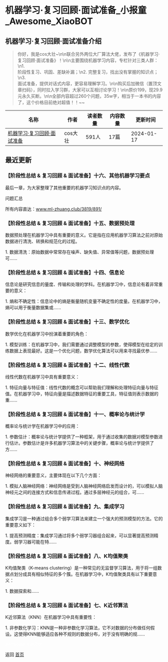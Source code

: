 # 机器学习·复习回顾·面试准备_小报童_Awesome_XiaoBOT

## 机器学习·复习回顾·面试准备介绍
> 你好，我是cos大壮~\n\n联合另外两位大厂算法大佬，发布了《机器学习·复习回顾·面试准备》！\n\n主要围绕机器学习内容，专栏针对三类人群：\n1.  
阶段性复习、巩固、差缺补漏；\n2. 完整复习，找出没有掌握的知识点；\n3.  
面试准备，提供对话式内容，更容易理解学习。\n\n购买后加微信（置顶文章扫码），同时拉入学习群，大家可以互相讨论学习！\n\n原价199，现29.9元永久买断。\n\n全部内容超过260个问题，35w字，相当于一本书的内容了，这个价格目前绝对超值！！~~  
  


|名称|作者|读者数量|内容数量|更新时间|
|---|---|---|---|---|
|[机器学习·复习回顾·面试准备](https://xiaobot.net/p/MLdoc1?refer=9c3f1c95-a052-465a-9902-f6d75080262a)|cos大壮|591人|17篇|2024-01-17|

## 最近更新
### 【阶段性总结 & 复习回顾 & 面试准备】十六、其他机器学习要点

最后一章，为大家整理了其他重要的机器学习知识点的内容。

问题汇总

所有内容直达：www.ml-zhuang.club/3819/891/

### 【阶段性总结 & 复习回顾 & 面试准备】十五、数据预处理

数据预处理在机器学习中具有重要的意义。它是指在应用机器学习算法之前对原始数据进行清洗、转换和规范化的过程。

1\. 数据清洗：原始数据中常常存在噪声、缺失值、异常值等问题，数据预处理可......

### 【阶段性总结 & 复习回顾 & 面试准备】十四、信息论

信息论是研究信息的量度、传输和处理的学科。在机器学习中，信息论有着非常重要的意义：

1\. 熵和不确定性：信息论中的熵是衡量随机变量不确定性的度量。在机器学习中，熵可以用于衡量数据集或......

### 【阶段性总结 & 复习回顾 & 面试准备】十三、数学优化

数学优化在机器学习中扮演着重要的角色：

1\. 模型训练：在机器学习中，我们需要通过调整模型的参数，使得模型在给定的训练数据上表现最好。这是一个优化问题，数学优化算法可以用来寻找最优参......

### 【阶段性总结 & 复习回顾 & 面试准备】十二、线性代数

线性代数在机器学习中具有重要意义：

1\.
特征向量与特征值：线性代数的概念可以帮助我们理解和处理特征向量与特征值。在机器学习中，特征向量是描述数据特征的重要工具，特征值则表示数据的重......

### 【阶段性总结 & 复习回顾 & 面试准备】十一、概率论与统计学

概率论与统计学在机器学习中的应用：

1\.
参数估计：概率论与统计学提供了一种框架，用于通过收集的数据对模型参数进行估计。参数估计是许多机器学习算法中的关键步骤，概率论与统计学提供了方......

### 【阶段性总结 & 复习回顾 & 面试准备】十、神经网络

神经网络的重要意义，主要体现在以下几个方面：

1\. 模拟人脑神经网络：神经网络是受到人脑神经网络启发而设计的，可以模拟人脑神经元之间的连接方式和信息传递过程。通过多层神经元的组合，可......

### 【阶段性总结 & 复习回顾 & 面试准备】九、集成学习

集成学习是一种通过组合多个弱学习算法来建立一个强大的预测模型的方法。它的重要意义如下：

1\. 提高预测精度：集成学习通过将多个弱学习器组合起来，可以显著提高预测精度。弱学习器可能在特......

### 【阶段性总结 & 复习回顾 & 面试准备】八、K均值聚类

K均值聚类（K-means
clustering）是一种常见的无监督学习算法，用于将一组数据点划分成具有相似特征的多个簇。在机器学习中，K均值聚类具有以下重要意义：

1\. 数据探索和......

### 【阶段性总结 & 复习回顾 & 面试准备】七、K近邻算法

K近邻算法（KNN）在机器学习中具有重要性：

1\. 非参数化学习：KNN是一种非参数化学习算法，它不对数据的分布做任何假设。这使得KNN能够适应各种不规则的数据分布，对于没有明确的规......


<a href="https://github.com/Reno9527/awesome-xiaobot" style="color: white; text-decoration: none;">awesome-xiaobot</a>

返回 [首页](../README.md)
